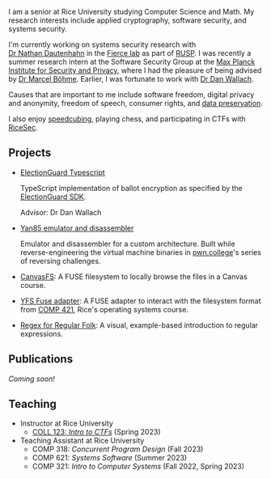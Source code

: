 I am a senior at Rice&nbsp;University studying Computer&nbsp;Science and Math. My research interests include applied cryptography, software security, and systems security.

I'm currently working on systems security research with [Dr&nbsp;Nathan&nbsp;Dautenhahn](https://nathandautenhahn.com/) in the [Fierce lab](https://fierce-lab.gitlab.io/) as part of [RUSP](https://ouri.rice.edu/research-programs/rusp). I was recently a summer research intern at the Software Security Group at the [Max Planck Institute for Security and Privacy](https://www.mpi-sp.org/), where I had the pleasure of being advised by [Dr&nbsp;Marcel&nbsp;Böhme](https://mboehme.github.io/). Earlier, I was fortunate to work with [Dr&nbsp;Dan&nbsp;Wallach](https://www.cs.rice.edu/~dwallach/).

Causes that are important to me include software freedom, digital privacy and anonymity, freedom of speech, consumer rights, and [data preservation](https://archive.org/details/@eabf4fdb0f7a).

I also enjoy [speedcubing](https://www.worldcubeassociation.org/persons/2022MINO03), playing chess, and participating in CTFs with [RiceSec](https://sec.rice.edu).

## Projects

<!-- Info about other projects coming soon -->

- [ElectionGuard Typescript](https://github.com/danwallach/ElectionGuard-TypeScript)

    TypeScript implementation of ballot encryption as specified by the [ElectionGuard SDK](https://www.electionguard.vote/).

    Advisor: Dr Dan Wallach

- [Yan85 emulator and disassembler](https://github.com/shreyasminocha/gyan)

    Emulator and disassembler for a custom architecture. Built while reverse-engineering the virtual machine binaries in [pwn.college](https://pwn.college)'s series of reversing challenges.

- [CanvasFS](https://github.com/shreyasminocha/canvas-fs): A FUSE filesystem to locally browse the files in a Canvas course.

- [YFS Fuse adapter](https://github.com/shreyasminocha/yfs-fuse): A FUSE adapter to interact with the filesystem format from [COMP 421](https://www.clear.rice.edu/comp421/), Rice's operating systems course.

- [Regex for Regular Folk](https://refrf.dev/): A visual, example-based introduction to regular expressions.

## Publications

_Coming soon!_

## Teaching

- Instructor at Rice University
    - [COLL 123: _Intro to CTFs_](https://canvas.rice.edu/courses/55235) (Spring 2023)
- Teaching Assistant at Rice University
    - COMP 318: _Concurrent Program Design_ (Fall 2023)
    - COMP 621: _Systems Software_ (Summer 2023)
    - COMP 321: _Intro to Computer Systems_ (Fall 2022, Spring 2023)
